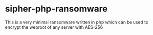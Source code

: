 # sipher-php-ransomware
This is a very minimal ransomware written in php which can be used to encrypt the webroot of any server with AES-256
